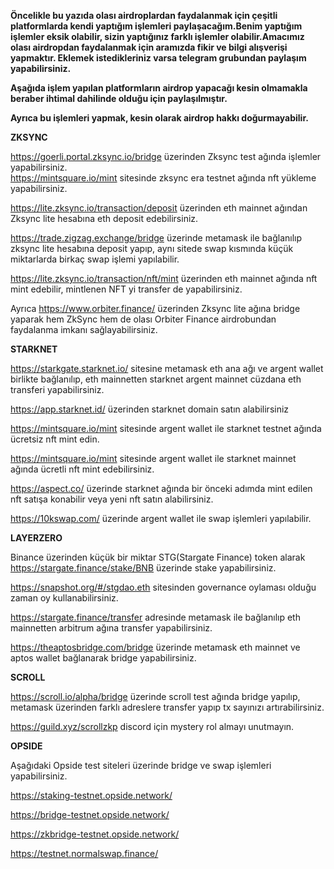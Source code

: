 **Öncelikle bu yazıda olası airdroplardan faydalanmak için çeşitli platformlarda kendi yaptığım işlemleri paylaşacağım.Benim yaptığım işlemler eksik olabilir, sizin yaptığınız farklı işlemler olabilir.Amacımız olası airdropdan faydalanmak için aramızda fikir ve bilgi alışverişi yapmaktır.
Eklemek istedikleriniz varsa telegram grubundan paylaşım yapabilirsiniz.**

**Aşağıda işlem yapılan platformların airdrop yapacağı kesin olmamakla beraber ihtimal dahilinde olduğu için paylaşılmıştır.**

**Ayrıca bu işlemleri yapmak, kesin olarak airdrop hakkı doğurmayabilir.** 


**ZKSYNC**

https://goerli.portal.zksync.io/bridge üzerinden Zksync test ağında işlemler yapabilirsiniz.                                                                                                                       
https://mintsquare.io/mint sitesinde zksync era testnet ağında nft yükleme yapabilirsiniz.

https://lite.zksync.io/transaction/deposit üzerinden eth mainnet ağından Zksync lite hesabına eth deposit edebilirsiniz.

https://trade.zigzag.exchange/bridge üzerinde metamask ile bağlanılıp zksync lite hesabına deposit yapıp, aynı sitede swap kısmında küçük miktarlarda
birkaç swap işlemi yapılabilir.

https://lite.zksync.io/transaction/nft/mint üzerinden eth mainnet ağında nft mint edebilir, mintlenen NFT yi transfer de yapabilirsiniz.

Ayrıca https://www.orbiter.finance/ üzerinden Zksync lite ağına bridge yaparak hem ZkSync hem de olası Orbiter Finance airdrobundan faydalanma imkanı sağlayabilirsiniz. 


**STARKNET**

https://starkgate.starknet.io/ sitesine metamask eth ana ağı ve argent wallet birlikte bağlanılıp, eth mainnetten starknet argent mainnet cüzdana eth transferi yapabilirsiniz.

https://app.starknet.id/ üzerinden starknet domain satın alabilirsiniz

https://mintsquare.io/mint sitesinde argent wallet ile starknet testnet ağında ücretsiz nft mint edin.

https://mintsquare.io/mint sitesinde argent wallet ile starknet mainnet ağında ücretli nft mint edebilirsiniz.

https://aspect.co/ üzerinde starknet ağında bir önceki adımda mint edilen nft satışa konabilir veya yeni nft satın alabilirsiniz.

https://10kswap.com/ üzerinde argent wallet ile swap işlemleri yapılabilir.


**LAYERZERO**

Binance üzerinden küçük bir miktar STG(Stargate Finance) token alarak https://stargate.finance/stake/BNB üzerinde stake yapabilirsiniz.

https://snapshot.org/#/stgdao.eth sitesinden governance oylaması olduğu zaman oy kullanabilirsiniz.

https://stargate.finance/transfer adresinde metamask ile bağlanılıp eth mainnetten arbitrum ağına transfer yapabilirsiniz.

https://theaptosbridge.com/bridge üzerinde metamask eth mainnet ve aptos wallet bağlanarak bridge yapabilirsiniz.


**SCROLL**

https://scroll.io/alpha/bridge üzerinde scroll test ağında bridge yapılıp, metamask üzerinden farklı adreslere transfer yapıp tx sayınızı artırabilirsiniz.

https://guild.xyz/scrollzkp   discord için mystery rol almayı unutmayın.

**OPSIDE**

Aşağıdaki Opside test siteleri üzerinde bridge ve swap işlemleri yapabilirsiniz.

https://staking-testnet.opside.network/

https://bridge-testnet.opside.network/ 

https://zkbridge-testnet.opside.network/

https://testnet.normalswap.finance/








